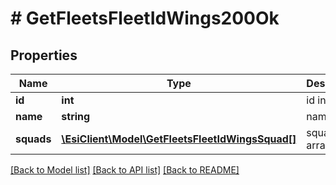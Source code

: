 # # GetFleetsFleetIdWings200Ok

## Properties

Name | Type | Description | Notes
------------ | ------------- | ------------- | -------------
**id** | **int** | id integer |
**name** | **string** | name string |
**squads** | [**\EsiClient\Model\GetFleetsFleetIdWingsSquad[]**](GetFleetsFleetIdWingsSquad.md) | squads array |

[[Back to Model list]](../../README.md#models) [[Back to API list]](../../README.md#endpoints) [[Back to README]](../../README.md)
